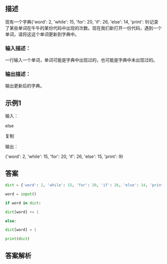 ## 描述

现有一个字典{'word': 2, 'while': 15, 'for': 20, 'if': 26, 'else': 14, 'print': 9}记录了某些单词在牛牛的某份代码中出现的次数。现在我们新打开一份代码，遇到一个单词，请将这这个单词更新到字典中。

### 输入描述：

一行输入一个单词，单词可能是字典中出现过的，也可能是字典中未出现过的。

### 输出描述：

输出更新后的字典。

## 示例1

输入：

else

复制

输出：

{'word': 2, 'while': 15, 'for': 20, 'if': 26, 'else': 15, 'print': 9}

## 答案

```python 
dict = {'word': 2, 'while': 15, 'for': 20, 'if': 26, 'else': 14, 'print': 9}

word = input()

if word in dict:

dict[word] += 1

else:

dict[word] = 1

print(dict)
```

## 答案解析